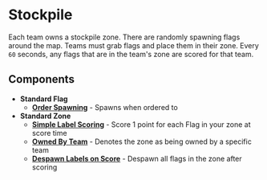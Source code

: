 # Stockpile

Each team owns a stockpile zone. There are randomly spawning flags around the
map. Teams must grab flags and place them in their zone. Every `60` seconds,
any flags that are in the team's zone are scored for that team.

## Components

 - **Standard Flag**
     - [**Order Spawning**](../aspects/order-spawning.hs.md) - Spawns when
       ordered to
 - **Standard Zone**
     - [**Simple Label Scoring**](../aspects/score-once.hs.md) - Score 1 point
       for each Flag in your zone at score time
     - [**Owned By Team**](../aspects/owned-by-team.hs.md) - Denotes the zone as
       being owned by a specific team
     - [**Despawn Labels on Score**](../aspects/owned-by-team.hs.md) - Despawn
       all flags in the zone after scoring
